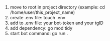 1. move to root in project directory (example: cd /home/user/this_project_name)
2. create .env file: touch .env
3. add to .env file: your bot-token and your tgID
4. add dependency: go mod tidy
5. start bot command: go run .
